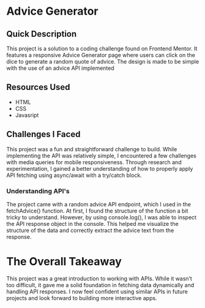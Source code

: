 # Advice Generator

## Quick Description

This project is a solution to a coding challenge found on Frontend Mentor. It features a responsive Advice Generator page where users can click on the dice to generate a random quote of advice. The design is made to be simple with the use of an advice API implemented

## Resources Used

- HTML
- CSS
- Javasript

## Challenges I Faced

This project was a fun and straightforward challenge to build. While implementing the API was relatively simple, I encountered a few challenges with media queries for mobile responsiveness. Through research and experimentation, I gained a better understanding of how to properly apply API fetching using async/await with a try/catch block.

### Understanding API's

The project came with a random advice API endpoint, which I used in the fetchAdvice() function. At first, I found the structure of the function a bit tricky to understand. However, by using console.log(), I was able to inspect the API response object in the console. This helped me visualize the structure of the data and correctly extract the advice text from the response.

# The Overall Takeaway

This project was a great introduction to working with APIs. While it wasn’t too difficult, it gave me a solid foundation in fetching data dynamically and handling API responses. I now feel confident using similar APIs in future projects and look forward to building more interactive apps.
